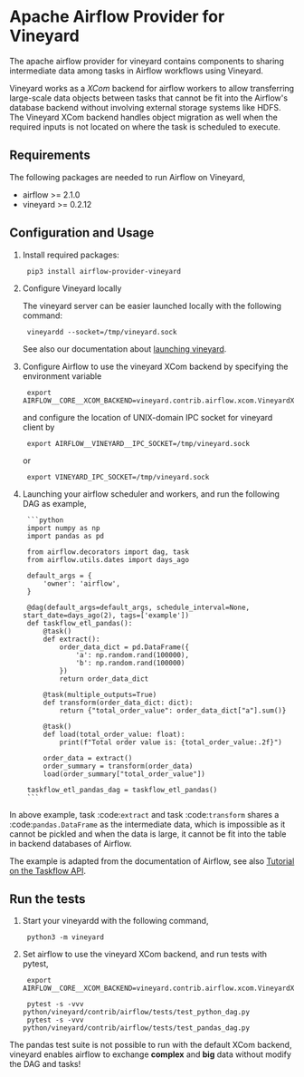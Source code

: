 Apache Airflow Provider for Vineyard
====================================

The apache airflow provider for vineyard contains components to sharing intermediate
data among tasks in Airflow workflows using Vineyard.

Vineyard works as a *XCom* backend for airflow workers to allow transferring
large-scale data objects between tasks that cannot be fit into the Airflow's
database backend without involving external storage systems like HDFS. The
Vineyard XCom backend handles object migration as well when the required inputs
is not located on where the task is scheduled to execute.

Requirements
------------

The following packages are needed to run Airflow on Vineyard,

- airflow >= 2.1.0
- vineyard >= 0.2.12

Configuration and Usage
-----------------------

1. Install required packages:

        pip3 install airflow-provider-vineyard

2. Configure Vineyard locally

    The vineyard server can be easier launched locally with the following command:

        vineyardd --socket=/tmp/vineyard.sock

    See also our documentation about [launching vineyard][1].

3. Configure Airflow to use the vineyard XCom backend by specifying the environment
    variable

        export AIRFLOW__CORE__XCOM_BACKEND=vineyard.contrib.airflow.xcom.VineyardXCom

    and configure the location of UNIX-domain IPC socket for vineyard client by

        export AIRFLOW__VINEYARD__IPC_SOCKET=/tmp/vineyard.sock

    or

        export VINEYARD_IPC_SOCKET=/tmp/vineyard.sock

4. Launching your airflow scheduler and workers, and run the following DAG as example,

        ```python
        import numpy as np
        import pandas as pd

        from airflow.decorators import dag, task
        from airflow.utils.dates import days_ago

        default_args = {
            'owner': 'airflow',
        }

        @dag(default_args=default_args, schedule_interval=None, start_date=days_ago(2), tags=['example'])
        def taskflow_etl_pandas():
            @task()
            def extract():
                order_data_dict = pd.DataFrame({
                    'a': np.random.rand(100000),
                    'b': np.random.rand(100000)
                })
                return order_data_dict

            @task(multiple_outputs=True)
            def transform(order_data_dict: dict):
                return {"total_order_value": order_data_dict["a"].sum()}

            @task()
            def load(total_order_value: float):
                print(f"Total order value is: {total_order_value:.2f}")

            order_data = extract()
            order_summary = transform(order_data)
            load(order_summary["total_order_value"])

        taskflow_etl_pandas_dag = taskflow_etl_pandas()
        ```

In above example, task :code:`extract` and task :code:`transform` shares a
:code:`pandas.DataFrame` as the intermediate data, which is impossible as
it cannot be pickled and when the data is large, it cannot be fit into the
table in backend databases of Airflow.

The example is adapted from the documentation of Airflow, see also
[Tutorial on the Taskflow API][2].

Run the tests
-------------

1. Start your vineyardd with the following command,

        python3 -m vineyard

2. Set airflow to use the vineyard XCom backend, and run tests with pytest,

        export AIRFLOW__CORE__XCOM_BACKEND=vineyard.contrib.airflow.xcom.VineyardXCom

        pytest -s -vvv python/vineyard/contrib/airflow/tests/test_python_dag.py
        pytest -s -vvv python/vineyard/contrib/airflow/tests/test_pandas_dag.py


The pandas test suite is not possible to run with the default XCom backend, vineyard
enables airflow to exchange **complex** and **big** data without modify the DAG and tasks!

[1]: https://v6d.io/notes/getting-started.html#starting-vineyard-server
[2]: https://airflow.apache.org/docs/apache-airflow/stable/tutorial_taskflow_api.html
